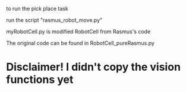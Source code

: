 to run the pick place task

run the script "rasmus_robot_move.py"

myRobotCell.py is modified RobotCell from Rasmus's code

The original code can be found in RobotCell_pureRasmus.py


# Disclaimer! I didn't copy the vision functions yet

